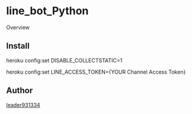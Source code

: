 line_bot_Python
===============

Overview

## Install
heroku config:set DISABLE_COLLECTSTATIC=1

heroku config:set LINE_ACCESS_TOKEN={YOUR Channel Access Token}

## Author

[leader931334](https://github.com/leader931334)

